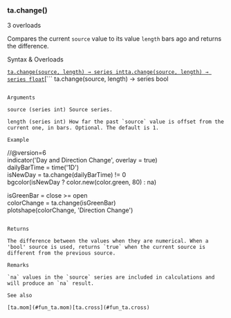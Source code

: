 ### ta.change()

3 overloads

Compares the current `source` value to its value `length` bars ago and returns the difference.

Syntax & Overloads

[```
ta.change(source, length) → series int
```](#fun_ta.change-0)[```
ta.change(source, length) → series float
```](#fun_ta.change-1)[```
ta.change(source, length) → series bool
```](#fun_ta.change-2)

Arguments

source (series int) Source series.

length (series int) How far the past `source` value is offset from the current one, in bars. Optional. The default is 1.

Example

```
//@version=6  
indicator('Day and Direction Change', overlay = true)  
dailyBarTime = time('1D')  
isNewDay = ta.change(dailyBarTime) != 0  
bgcolor(isNewDay ? color.new(color.green, 80) : na)  
  
isGreenBar = close >= open  
colorChange = ta.change(isGreenBar)  
plotshape(colorChange, 'Direction Change')
```

Returns

The difference between the values when they are numerical. When a 'bool' source is used, returns `true` when the current source is different from the previous source.

Remarks

`na` values in the `source` series are included in calculations and will produce an `na` result.

See also

[ta.mom](#fun_ta.mom)[ta.cross](#fun_ta.cross)
